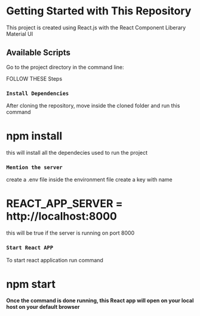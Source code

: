 # Getting Started with This Repository

This project is created using React.js with the React Component Liberary Material UI

## Available Scripts

Go to the project directory in the command line:

FOLLOW THESE Steps

### `Install Dependencies`

After cloning the repository, move inside the cloned folder and run this command
# npm install
this will install all the dependecies used to run the project

### `Mention the server`
create a .env file
inside the environment file create a key with name 

# REACT_APP_SERVER = http://localhost:8000  

this will be true if the server is running on port 8000

### `Start React APP`

To start react application run command

# npm start

**Once the command is done running, this React app will open on your local host on your default browser**